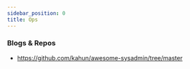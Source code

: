 ```yaml
---
sidebar_position: 0
title: Ops
---
```


### Blogs & Repos

- https://github.com/kahun/awesome-sysadmin/tree/master